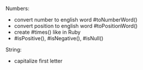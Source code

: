 Numbers:
 * convert number to english word #toNumberWord()
 * convert position to english word #toPositionWord()
 * create #times() like in Ruby
 * #isPositive(), #isNegative(), #isNull()
 

String:
 * capitalize first letter